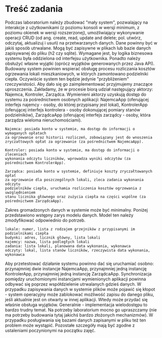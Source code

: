 # Treść zadania 
Podczas laboratorium należy zbudować "mały system", pozwalający na interakcje z użytkownikami (z poziomu konsoli w wersji minimum, z poziomu okienek w wersji rozszerzonej), umożliwiający wykonywanie operacji CRUD (od ang. create, read, update and delete; pol. utwórz, odczytaj, aktualizuj i usuń) na przetwarzanych danych. Dane powinny być w jakiś sposób utrwalane. Mogą być zapisywne w plikach lub bazie danych zapisywanej do pliku (h2 czy sqlite).
Wymagane jest, by logika biznesowa systemu była oddzielona od interfejsu użytkownika. Ponadto należy obsłużyć własne wyjątki (oprócz wyjątków generowanych przez Java API).
Budowany system powinien wspierać obsługę procesu rozliczania kosztów ogrzewania lokali mieszkaniowych, w których zamontowano podzielniki ciepła. Oczywiście system ten będzie jedynie "przybliżeniem" rzeczywistości. Aby dało się go zaimplementować przyjmujemy znaczące uproszczenia.
Zakładamy, że w procesie biorą udział następujący aktorzy: Najemca, Kontroler, Zarządca.
Wymienieni aktorzy uzyskują dostęp do systemu za pośrednictwem osobnych aplikacji: NajemcaApp (oferującej interfejs najemcy - osoby, do której przypisany jest lokal), KontrolerApp (oferującej interfejs kontrolera - osoby dokonującej pomiary stanów podzielników), ZarządcaApp (oferującej interfejs zarządcy - osoby, która zarządza wieloma nieruchomościami).

    Najemca: posiada konto w systemie, ma dostęp do informacji o wymaganych opłatach 
    za ogrzewanie oraz historii rozliczeń, zobowiązany jest do wnoszenia 
    zryczałtowych opłat za ogrzewanie (za pośrednictwem NajemcaApp).  
  
    Kontroler: posiada konto w systemie, ma dostęp do informacji o zleceniach 
    wykonania odczytu liczników, wprowadza wyniki odczytów (za pośrednictwem KontrolerApp).  
  
    Zarządca: posiada konto w systemie, definiuje koszty zryczałtowanych opłat 
    za ogrzewanie dla poszczególnych lokali, zleca zadania wykonania odczytu 
    podzielników ciepła, uruchamia rozliczenia kosztów ogrzewania z uwzględnieniem
    stanu licznika głównego oraz zużycia ciepła na części wspólne (za pośrednictwem ZarządcaApp).  


Zakres gromadzonych danych w systemie może być minimalny. Poniżej przedstawiono wstępny zarys modelu danych. Model ten należy zmodyfikować odpowiednio do potrzeb.

    lokale: numer, lista z rodzajem grzejników z przypisanymi im podzielnikami ciepła  
    budynki: adres, licznik główny, lista lokali  
    najemcy: nazwa, lista podległych lokali  
    zadania: lista lokali, planowana data wykonania, wykonawca  
    odczyty: lokal, lista stanów liczników, rzeczywista data wykonania, wykonawca  

Aby przetestować działanie systemu powinno dać się uruchamiać osobno: przynajmniej dwie instancje NajemcaApp, przynajmniej jedną instancję KontrolerApp, przynajmniej jedną instancję ZarządcaApp.
Synchronizacja pomiędzy uruchomionymi instancjami wymienionych aplikacji powinna odbywać się poprzez współdzielenie utrwalanych gdzieś danych. W przypadku zapisywania danych w systemie plików może pojawić się kłopot - system operacyjny może zablokować możliwość zapisu do danego pliku, jeśli aktualnie jest on otwarty w innej aplikacji. Wtedy może przydać się właśnie obsługa wyjątków. Generalnie - implementacja wielodostępu to bardzo trudny temat. Na potrzeby laboratorium mocno go upraszczamy (nie ma potrzeby budowania tytaj jakichś bardzo złożonych mechanizmów). W przypadku posługiwania się bazami danych zapisanymi w pliku też ten problem może wystąpić.
Pozostałe szczegóły mają być zgodne z ustaleniami poczynionymi na początku zajęć.
